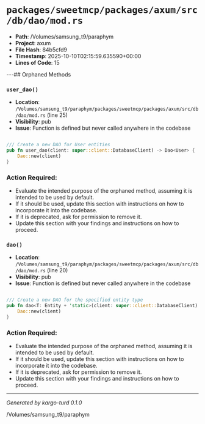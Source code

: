 # `packages/sweetmcp/packages/axum/src/db/dao/mod.rs`

- **Path**: /Volumes/samsung_t9/paraphym
- **Project**: axum
- **File Hash**: 84b5cfd9  
- **Timestamp**: 2025-10-10T02:15:59.635590+00:00  
- **Lines of Code**: 15

---## Orphaned Methods


### `user_dao()`

- **Location**: `/Volumes/samsung_t9/paraphym/packages/sweetmcp/packages/axum/src/db/dao/mod.rs` (line 25)
- **Visibility**: pub
- **Issue**: Function is defined but never called anywhere in the codebase

```rust

/// Create a new DAO for User entities
pub fn user_dao(client: super::client::DatabaseClient) -> Dao<User> {
    Dao::new(client)
}
```

### Action Required:

- Evaluate the intended purpose of the orphaned method, assuming it is intended to be used by default.
- If it should be used, update this section with instructions on how to incorporate it into the codebase.
- If it is deprecated, ask for permission to remove it.
- Update this section with your findings and instructions on how to proceed.


### `dao()`

- **Location**: `/Volumes/samsung_t9/paraphym/packages/sweetmcp/packages/axum/src/db/dao/mod.rs` (line 20)
- **Visibility**: pub
- **Issue**: Function is defined but never called anywhere in the codebase

```rust

/// Create a new DAO for the specified entity type
pub fn dao<T: Entity + 'static>(client: super::client::DatabaseClient) -> Dao<T> {
    Dao::new(client)
}
```

### Action Required:

- Evaluate the intended purpose of the orphaned method, assuming it is intended to be used by default.
- If it should be used, update this section with instructions on how to incorporate it into the codebase.
- If it is deprecated, ask for permission to remove it.
- Update this section with your findings and instructions on how to proceed.

---

*Generated by kargo-turd 0.1.0*

/Volumes/samsung_t9/paraphym